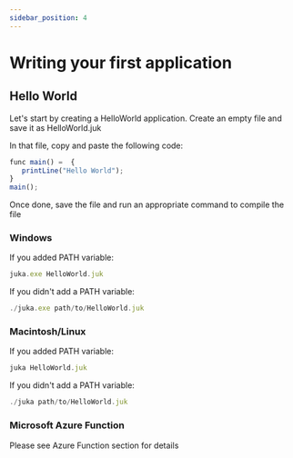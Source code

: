 ```yaml
---
sidebar_position: 4
---
```


# Writing your first application

## Hello World
Let's start by creating a HelloWorld application.
Create an empty file and save it as HelloWorld.juk

In that file, copy and paste the following code:

```jsx
func main() =  {
   printLine("Hello World");
}
main();
```

Once done, save the file and run an appropriate command to compile the file


### Windows
If you added PATH variable:

```jsx
juka.exe HelloWorld.juk
```

If you didn't add a PATH variable:
```jsx
./juka.exe path/to/HelloWorld.juk
```

### Macintosh/Linux

If you added PATH variable:

```jsx
juka HelloWorld.juk
```

If you didn't add a PATH variable:
```jsx
./juka path/to/HelloWorld.juk
```

### Microsoft Azure Function
Please see Azure Function section for details